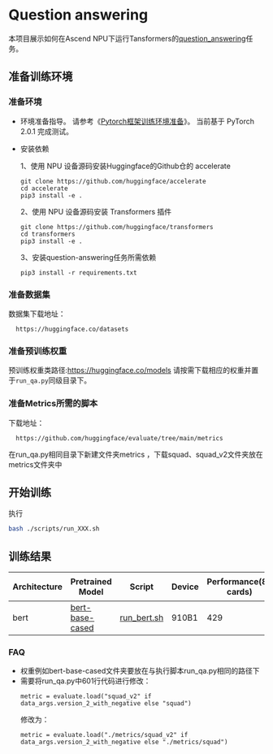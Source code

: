 # Question answering

本项目展示如何在Ascend NPU下运行Tansformers的[question_answering](https://github.com/huggingface/transformers/tree/main/examples/pytorch/question-answering)任务。

## 准备训练环境
### 准备环境
- 环境准备指导。
  请参考《[Pytorch框架训练环境准备](https://www.hiascend.com/document/detail/zh/ModelZoo/pytorchframework/ptes)》。
  当前基于 PyTorch 2.0.1 完成测试。
- 安装依赖
  
  1、使用 NPU 设备源码安装Huggingface的Github仓的 accelerate
  ```text
  git clone https://github.com/huggingface/accelerate
  cd accelerate
  pip3 install -e .
  ```
  2、使用 NPU 设备源码安装 Transformers 插件
  ```text
  git clone https://github.com/huggingface/transformers
  cd transformers
  pip3 install -e .
  ```

  3、安装question-answering任务所需依赖
  ```text
  pip3 install -r requirements.txt
  ```

### 准备数据集
数据集下载地址：
```text
  https://huggingface.co/datasets
```

### 准备预训练权重
预训练权重类路径:https://huggingface.co/models
请按需下载相应的权重并置于`run_qa.py`同级目录下。

### 准备Metrics所需的脚本
下载地址：
```text
  https://github.com/huggingface/evaluate/tree/main/metrics
```
在run_qa.py相同目录下新建文件夹metrics ，下载squad、squad_v2文件夹放在metrics文件夹中

## 开始训练
执行
```bash
bash ./scripts/run_XXX.sh
```

## 训练结果

| Architecture | Pretrained Model                                          | Script                                                                                                            | Device | Performance(8-cards) | Exact_match | F1       | Performance(8-cards)(竞品A) |  Exact_match(竞品A)  | F1（竞品A）| 
|--------------|-----------------------------------------------------------|-------------------------------------------------------------------------------------------------------------------|--------|----------------------|-------------|----------|---------------------------| -------------------|--------|
| bert         | [bert-base-cased](https://huggingface.co/bert-base-cased) | [run_bert.sh](https://gitee.com/ascend/transformers/tree/develop/examples/question-answering/scripts/run_bert.sh) | 910B1  | 429                  | 0.7957      | 0.8660   | 306                       |  0.7961            | 0.8736 |



### FAQ
- 权重例如bert-base-cased文件夹要放在与执行脚本run_qa.py相同的路径下
- 需要将run_qa.py中601行代码进行修改：
  ```
  metric = evaluate.load("squad_v2" if data_args.version_2_with_negative else "squad")
  ```
  修改为：
  ```
  metric = evaluate.load("./metrics/squad_v2" if data_args.version_2_with_negative else "./metrics/squad")
  ```
